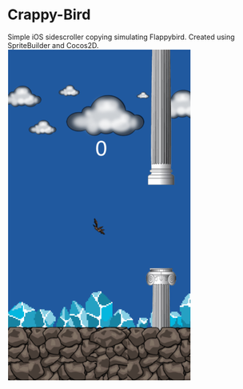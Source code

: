 # Crappy-Bird
Simple iOS sidescroller copying simulating Flappybird. Created using SpriteBuilder and Cocos2D.
![Start game](screenshot.png)
